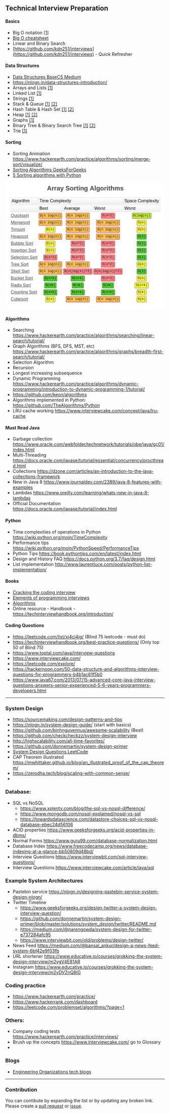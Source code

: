 ## Technical Interview Preparation

#### Basics
- Big O notation [[1]](https://www.interviewcake.com/article/java/big-o-notation-time-and-space-complexity)
- [Big O cheatsheet](https://www.bigocheatsheet.com/)
- Linear and Binary Search
- [https://github.com/kdn251/interviews](https://github.com/kdn251/interviews) - Quick Refresher

#### Data Structures
- [Data Structures BaseCS Medium](https://medium.com/basecs/tagged/data-structures)
- https://nlogn.in/data-structures-introduction/
- Arrays and Lists [[1]](https://medium.com/basecs/whats-a-linked-list-anyway-part-1-d8b7e6508b9d)
- Linked List [[1]](https://medium.com/basecs/whats-a-linked-list-anyway-part-2-131d96f71996)
- Strings [[1]](https://www.geeksforgeeks.org/string-data-structure/)
- Stack & Queue [[1]](https://medium.com/basecs/stacks-and-overflows-dbcf7854dc67) [[2]](https://medium.com/basecs/to-queue-or-not-to-queue-2653bcde5b04)
- Hash Table & Hash Set [[1]](https://medium.com/basecs/taking-hash-tables-off-the-shelf-139cbf4752f0) [[2]](https://medium.com/basecs/hashing-out-hash-functions-ea5dd8beb4dd)
- Heap [[1]](https://medium.com/basecs/learning-to-love-heaps-cef2b273a238) [[2]](https://www.geeksforgeeks.org/heap-data-structure/)
- Graphs [[1]](https://medium.com/basecs/a-gentle-introduction-to-graph-theory-77969829ead8)
- Binary Tree & Binary Search Tree [[1]](https://medium.com/basecs/how-to-not-be-stumped-by-trees-5f36208f68a7) [[2]](https://medium.com/basecs/leaf-it-up-to-binary-trees-11001aaf746d)
- Trie [[1]](https://medium.com/basecs/trying-to-understand-tries-3ec6bede0014)



#### Sorting
- Sorting Animation https://www.hackerearth.com/practice/algorithms/sorting/merge-sort/visualize/
- [Sorting Algorithms GeeksForGeeks](https://www.geeksforgeeks.org/sorting-algorithms/)
- [5 Sorting algorithms with Python](https://medium.com/@george.seif94/a-tour-of-the-top-5-sorting-algorithms-with-python-code-43ea9aa02889)


![Time Complexities](resources/1_ipkeWQ_Lb0lbkhB8rigxTA.png)


#### Algorithms
- Searching https://www.hackerearth.com/practice/algorithms/searching/linear-search/tutorial/
- Graph Algorithms (BFS, DFS, MST, etc) https://www.hackerearth.com/practice/algorithms/graphs/breadth-first-search/tutorial/
- Selection Algorithm
- Recursion
- Longest increasing subsequence
- Dynamic Programming https://www.hackerearth.com/practice/algorithms/dynamic-programming/introduction-to-dynamic-programming-1/tutorial/
- https://github.com/keon/algorithms
- Algorithms implemented in Python: https://github.com/TheAlgorithms/Python
- LRU cache working https://www.interviewcake.com/concept/java/lru-cache


#### Must Read Java
- Garbage collection https://www.oracle.com/webfolder/technetwork/tutorials/obe/java/gc01/index.html
- Multi-Threading https://docs.oracle.com/javase/tutorial/essential/concurrency/procthread.html
- Collections https://dzone.com/articles/an-introduction-to-the-java-collections-framework
- New in Java 8 https://www.journaldev.com/2389/java-8-features-with-examples
- Lambdas https://www.oreilly.com/learning/whats-new-in-java-8-lambdas
- Official Documentation https://docs.oracle.com/javase/tutorial/index.html


#### Python
- Time complexities of operations in Python https://wiki.python.org/moin/TimeComplexity
- Performance tips  https://wiki.python.org/moin/PythonSpeed/PerformanceTips
- Python Tips https://book.pythontips.com/en/latest/index.html
- Design and History FAQ https://docs.python.org/3.7/faq/design.html
- List implementation http://www.laurentluce.com/posts/python-list-implementation/

#### Books
- [Cracking the coding interview](https://amzn.to/34wxaxM)
- [Elements of programming interviews](https://amzn.to/2HVPIxU)
- [Algorithms](https://amzn.to/34xiE96)
- Online resource - Handbook - https://techinterviewhandbook.org/introduction/


#### Coding Questions
- https://leetcode.com/list/xi4ci4ig/ (Blind 75 leetcode - must do)
- https://techinterviewhandbook.org/best-practice-questions/ (Only top 50 of Blind 75)
- https://www.toptal.com/java/interview-questions
- https://www.interviewcake.com/
- https://leetcode.com/explore/
- https://hackernoon.com/50-data-structure-and-algorithms-interview-questions-for-programmers-b4b1ac61f5b0
- https://www.java67.com/2013/07/15-advanced-core-java-interview-questions-answers-senior-experienced-5-6-years-programmers-developers.html
-------------------------------------

### System Design
- https://sourcemaking.com/design-patterns-and-tips
- https://nlogn.in/system-design-guide/ (start with basics)
- https://github.com/binhnguyennus/awesome-scalability (Best)
- https://github.com/checkcheckzz/system-design-interview
- http://highscalability.com/all-time-favorites/
- https://github.com/donnemartin/system-design-primer
- [System Design Questions LeetCode](https://leetcode.com/discuss/interview-question/system-design/?currentPage=1&orderBy=recent_activity&query=)
- CAP Theorem illustrated https://mwhittaker.github.io/blog/an_illustrated_proof_of_the_cap_theorem/
- https://zerodha.tech/blog/scaling-with-common-sense/
- 


### Database:
- SQL vs NoSQL 
    - https://www.xplenty.com/blog/the-sql-vs-nosql-difference/ 
    - https://www.mongodb.com/nosql-explained/nosql-vs-sql
    - https://towardsdatascience.com/datastore-choices-sql-vs-nosql-database-ebec24d56106
- ACID properties https://www.geeksforgeeks.org/acid-properties-in-dbms/
- Normal Forms https://www.guru99.com/database-normalization.html
- Database Index https://www.freecodecamp.org/news/database-indexing-at-a-glance-bb50809d48bd/
- Interview Questions https://www.interviewbit.com/sql-interview-questions/
- Interview Questions https://www.interviewcake.com/article/java/sql


### Example System Architectures
- Pastebin service https://nlogn.in/designing-pastebin-service-system-design-nlogn/
- Twitter Timeline
    - https://www.geeksforgeeks.org/design-twitter-a-system-design-interview-question/
    - https://github.com/donnemartin/system-design-primer/blob/master/solutions/system_design/twitter/README.md
    - https://medium.com/@narengowda/system-design-for-twitter-e737284afc95
    - https://www.interviewbit.com/old/problems/design-twitter/
- News Feed https://medium.com/@bansal_ankur/design-a-news-feed-system-6bf42e9f03fb
- URL shortener https://www.educative.io/courses/grokking-the-system-design-interview/m2ygV4E81AR
- Instagram https://www.educative.io/courses/grokking-the-system-design-interview/m2yDVZnQ8lG


### Coding practice
- https://www.hackerearth.com/practice/
- https://www.hackerrank.com/dashboard
- https://leetcode.com/problemset/algorithms/?page=1


### Others:
- Company coding tests https://www.hackerearth.com/practice/interviews/
- Brush up the concepts https://www.interviewcake.com/ go to Glossary
- 


### Blogs
- [Engineering Organizations tech blogs](https://github.com/anuragrana/Engineering-Tech-Blogs/blob/main/README.md)


------------
### Contribution
You can contibute by expanding the list or by updating any broken link.
Please create a [pull request](https://github.com/anuragrana/technical-interview-prep/pulls) or [issue](https://github.com/anuragrana/technical-interview-prep/issues).


